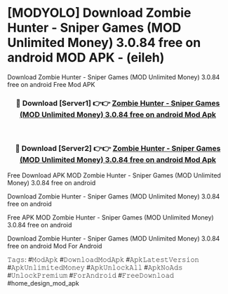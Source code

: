 # [MODYOLO] Download Zombie Hunter - Sniper Games (MOD Unlimited Money) 3.0.84 free on android MOD APK - (eileh)
Download Zombie Hunter - Sniper Games (MOD Unlimited Money) 3.0.84 free on android Free Mod APK

<div align="center">
<h3>🔴 Download [Server1] 👉👉 <a href="https://apk-comot.site?title=Zombie_Hunter_-_Sniper_Games_(MOD_Unlimited_Money)_3.0.84_free_on_android">Zombie Hunter - Sniper Games (MOD Unlimited Money) 3.0.84 free on android Mod Apk</a></h3><br>

<h3>🔴 Download [Server2] 👉👉 <a href="https://apk-comot.site?title=Zombie_Hunter_-_Sniper_Games_(MOD_Unlimited_Money)_3.0.84_free_on_android">Zombie Hunter - Sniper Games (MOD Unlimited Money) 3.0.84 free on android Mod Apk</a></h3>
</div>


Free Download APK MOD Zombie Hunter - Sniper Games (MOD Unlimited Money) 3.0.84 free on android

Download Zombie Hunter - Sniper Games (MOD Unlimited Money) 3.0.84 free on android 

Free APK MOD Zombie Hunter - Sniper Games (MOD Unlimited Money) 3.0.84 free on android 

Download Zombie Hunter - Sniper Games (MOD Unlimited Money) 3.0.84 free on android Mod For Android

𝚃𝚊𝚐𝚜: #𝙼𝚘𝚍𝙰𝚙𝚔 #𝙳𝚘𝚠𝚗𝚕𝚘𝚊𝚍𝙼𝚘𝚍𝙰𝚙𝚔 #𝙰𝚙𝚔𝙻𝚊𝚝𝚎𝚜𝚝𝚅𝚎𝚛𝚜𝚒𝚘𝚗 #𝙰𝚙𝚔𝚄𝚗𝚕𝚒𝚖𝚒𝚝𝚎𝚍𝙼𝚘𝚗𝚎𝚢 #𝙰𝚙𝚔𝚄𝚗𝚕𝚘𝚌𝚔𝙰𝚕𝚕 #𝙰𝚙𝚔𝙽𝚘𝙰𝚍𝚜 #𝚄𝚗𝚕𝚘𝚌𝚔𝙿𝚛𝚎𝚖𝚒𝚞𝚖 #𝙵𝚘𝚛𝙰𝚗𝚍𝚛𝚘𝚒𝚍 #𝙵𝚛𝚎𝚎𝙳𝚘𝚠𝚗𝚕𝚘𝚊𝚍 #home_design_mod_apk